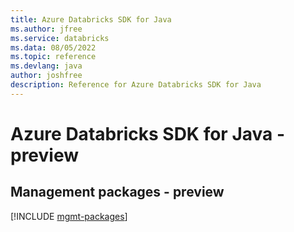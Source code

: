 ```yaml
---
title: Azure Databricks SDK for Java
ms.author: jfree
ms.service: databricks
ms.data: 08/05/2022
ms.topic: reference
ms.devlang: java
author: joshfree
description: Reference for Azure Databricks SDK for Java
---
```

# Azure Databricks SDK for Java - preview

## Management packages - preview
[!INCLUDE [mgmt-packages](databricks-mgmt-index.md)]